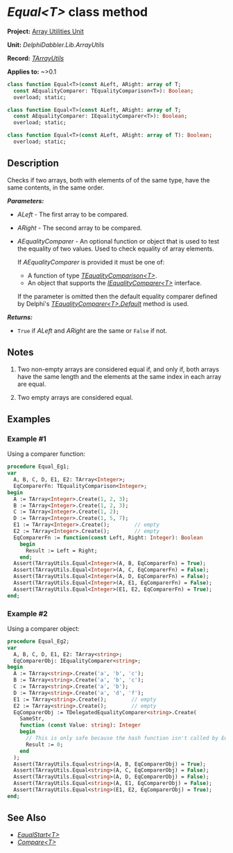 # _Equal\<T\>_ class method

**Project:** [Array Utilities Unit](../API.md)

**Unit:** _DelphiDabbler.Lib.ArrayUtils_

**Record:** [_TArrayUtils_](./TArrayUtils.md)

**Applies to:** ~>0.1

```pascal
class function Equal<T>(const ALeft, ARight: array of T;
  const AEqualityComparer: TEqualityComparison<T>): Boolean;
  overload; static;

class function Equal<T>(const ALeft, ARight: array of T;
  const AEqualityComparer: IEqualityComparer<T>): Boolean;
  overload; static;

class function Equal<T>(const ALeft, ARight: array of T): Boolean;
  overload; static;
```

## Description

Checks if two arrays, both with elements of of the same type, have the same contents, in the same order.

***Parameters:***

* _ALeft_ - The first array to be compared.

* _ARight_ - The second array to be compared.

* _AEqualityComparer_ - An optional function or object that is used to test the equality of two values. Used to check equality of array elements.
    
    If _AEqualityComparer_ is provided it must be one of:

    * A function of type [_TEqualityComparison\<T\>_](./RTL.md#tequalitycomparisont-function-reference).
    * An object that supports the [_IEqualityComparer\<T\>_](./RTL.md#iequalitycomparert-interface) interface.

    If the parameter is omitted then the default equality comparer defined by Delphi's [_TEqualityComparer\<T\>.Default_](./RTL#tequalitycomparertdefault-class-method) method is used.

***Returns:***

* `True` if _ALeft_ and _ARight_ are the same or `False` if not.

## Notes

1. Two non-empty arrays are considered equal if, and only if, both arrays have the same length and the elements at the same index in each array are equal.

2. Two empty arrays are considered equal.

## Examples

### Example #1

Using a comparer function:

```pascal
procedure Equal_Eg1;
var
  A, B, C, D, E1, E2: TArray<Integer>;
  EqComparerFn: TEqualityComparison<Integer>;
begin
  A := TArray<Integer>.Create(1, 2, 3);
  B := TArray<Integer>.Create(1, 2, 3);
  C := TArray<Integer>.Create(1, 2);
  D := TArray<Integer>.Create(1, 5, 7);
  E1 := TArray<Integer>.Create();        // empty
  E2 := TArray<Integer>.Create();        // empty
  EqComparerFn := function(const Left, Right: Integer): Boolean
    begin
      Result := Left = Right;
    end;
  Assert(TArrayUtils.Equal<Integer>(A, B, EqComparerFn) = True);
  Assert(TArrayUtils.Equal<Integer>(A, C, EqComparerFn) = False);
  Assert(TArrayUtils.Equal<Integer>(A, D, EqComparerFn) = False);
  Assert(TArrayUtils.Equal<Integer>(A, E1, EqComparerFn) = False);
  Assert(TArrayUtils.Equal<Integer>(E1, E2, EqComparerFn) = True);
end;
```

### Example #2

Using a comparer object:

```pascal
procedure Equal_Eg2;
var
  A, B, C, D, E1, E2: TArray<string>;
  EqComparerObj: IEqualityComparer<string>;
begin
  A := TArray<string>.Create('a', 'b', 'c');
  B := TArray<string>.Create('a', 'b', 'c');
  C := TArray<string>.Create('a', 'b');
  D := TArray<string>.Create('a', 'd', 'f');
  E1 := TArray<string>.Create();        // empty
  E2 := TArray<string>.Create();        // empty
  EqComparerObj := TDelegatedEqualityComparer<string>.Create(
    SameStr,
    function (const Value: string): Integer
    begin
      // This is only safe because the hash function isn't called by Equal
      Result := 0;
    end
  );
  Assert(TArrayUtils.Equal<string>(A, B, EqComparerObj) = True);
  Assert(TArrayUtils.Equal<string>(A, C, EqComparerObj) = False);
  Assert(TArrayUtils.Equal<string>(A, D, EqComparerObj) = False);
  Assert(TArrayUtils.Equal<string>(A, E1, EqComparerObj) = False);
  Assert(TArrayUtils.Equal<string>(E1, E2, EqComparerObj) = True);
end;
```

## See Also

* [_EqualStart\<T\>_](./TArrayUtils-EqualStart.md)
* [_Compare\<T\>_](./TArrayUtils-Compare.md)
